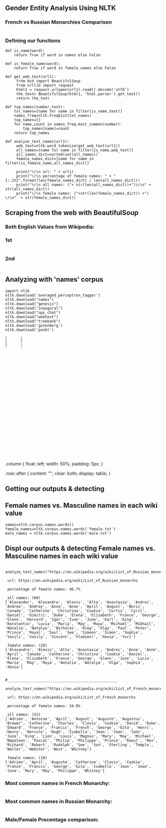 ## Gender Entity Analysis Using NLTK
### French vs Russian Monarchies Comparison

<center>
<div><img src="https://raw.githubusercontent.com/efipaka/NLP-Gender-Analysis-/gh-pages/sovurov_batlle.jpeg" class="img-responsive" alt=""> </div>
</center>

### Defining our functions

```
def is_name(word):
	return True if word in names else False

def is_female_name(word):
	return True if word in female_names else False

def get_web_text(url1):
     from bs4 import BeautifulSoup
     from urllib import request
     html1 = request.urlopen(url1).read().decode('utf8')
     the_text= BeautifulSoup(html1, 'html.parser').get_text()
     return the_text

def top_names(number,text):
    txt_names=[name for name in filter(is_name,text)]
    names_freq=nltk.FreqDist(txt_names)
    top_names={}
    for name,count in names_freq.most_common(number):
        top_names[name]=count
    return top_names

def analyze_text_names(url1):
     web_text=nltk.word_tokenize(get_web_text(url1))
     all_names=[name for name in filter(is_name,web_text)]
     all_names_dict=sorted(set(all_names))
     female_names_dict=[name for name in filter(is_female_name,all_names_dict)]
    
     print("\r\n url: " + url1)
     print("\r\n percentage of female names: " + "{:.1%}".format(len(female_names_dict) / len(all_names_dict)))
     print("\r\n all names: ("+ str(len(all_names_dict))+")\r\n" + str(all_names_dict))
     print("\r\n female names: ("+str(len(female_names_dict)) +") \r\n"  + str(female_names_dict))
```

## Scraping from the web with BeautifulSoup

### Both English Values from Wikipedia:
### 1st
<div><img src="https://raw.githubusercontent.com/efipaka/NLP-Gender-Analysis-/main/wiki_value_rus.png" class="img-responsive" alt=""> </div>

### 2nd
<div><img src="https://raw.githubusercontent.com/efipaka/NLP-Gender-Analysis-/main/wiki_value_fr.png" class="img-responsive" alt=""> </div>



## Analyzing with 'names' corpus

```
import nltk
nltk.download('averaged_perceptron_tagger')
nltk.download("names")
nltk.download("genesis")
nltk.download("inaugural")
nltk.download("nps_chat")
nltk.download("webtext")
nltk.download("treebank")
nltk.download('gutenberg')
nltk.download('punkt')

```

<center></center>
<img src="https://i2.wp.com/www.geriwalton.com/wp-content/uploads/2019/10/800px-Jacques-Louis_David_-_The_Emperor_Napoleon_in_His_Study_at_the_Tuileries_-_Google_Art_Project-wiki.jpg?resize=800%2C1334&ssl=1" alt="Napoleon" style="width:10%"><img src="https://upload.wikimedia.org/wikipedia/commons/f/f1/Catherine_II_by_J.B.Lampi_%281780s%2C_Kunsthistorisches_Museum%29.jpg" alt="Cathrine" style="width:10%">


.column {
  float: left;
  width: 50%;
  padding: 5px;
}

.row::after {
  content: "";
  clear: both;
  display: table;
}


## Getting our outputs & detecting 
## Female names vs. Masculine names in each wiki value

```
names=nltk.corpus.names.words()
female_names=nltk.corpus.names.words('female.txt')
male_names = nltk.corpus.names.words('male.txt')

```


## Displ our outputs & detecting Female names vs. Masculine names in each wiki value


```
	
analyze_text_names("https://en.wikipedia.org/wiki/List_of_Russian_monarchs")

 url: https://en.wikipedia.org/wiki/List_of_Russian_monarchs

 percentage of female names: 46.7%

 all names: (60)
['Alexander', 'Alexandra', 'Alexis', 'Alta', 'Anastasia', 'Andrei', 'Andrew', 'Andrey', 'Anna', 'Anne', 'April', 'August', 'Boris', 'Canada', 'Catherine', 'Christina', 'Cookie', 'Curtis', 'Cyril', 'Daniel', 'Dimitri', 'Duke', 'Elena', 'Elizabeth', 'France', 'George', 'Glenn', 'Harvard', 'Igor', 'Ivan', 'June', 'Karl', 'King', 'Konstantin', 'Lucia', 'Maria', 'May', 'Maya', 'Michael', 'Mikhail', 'Natalia', 'Natalya', 'Nicholas', 'Oleg', 'Olga', 'Paul', 'Peter', 'Prince', 'Royal', 'Saul', 'See', 'Simeon', 'Simon', 'Sophia', 'Vasili', 'Vasily', 'Vincent', 'Vladimir', 'Xenia', 'Yuri']

 female names: (28) 
['Alexandra', 'Alexis', 'Alta', 'Anastasia', 'Andrei', 'Anna', 'Anne', 'April', 'Canada', 'Catherine', 'Christina', 'Cookie', 'Daniel', 'Elena', 'Elizabeth', 'France', 'George', 'Glenn', 'June', 'Lucia', 'Maria', 'May', 'Maya', 'Natalia', 'Natalya', 'Olga', 'Sophia', 'Xenia']


#__________________________________________________

analyze_text_names("https://en.wikipedia.org/wiki/List_of_French_monarchs")

 url: https://en.wikipedia.org/wiki/List_of_French_monarchs

 percentage of female names: 34.0%

 all names: (53)
['Adrien', 'Antoine', 'April', 'August', 'Auguste', 'Augustus', 'Brewer', 'Catherine', 'Charles', 'Clovis', 'Cookie', 'David', 'Duke', 'Edward', 'France', 'Francis', 'French', 'George', 'Gita', 'Henri', 'Henry', 'Hercule', 'Hugh', 'Isabella', 'Jean', 'Joan', 'John', 'June', 'King', 'Lion', 'Louis', 'Magnus', 'Mary', 'May', 'Michael', 'Napoleon', 'Pascal', 'Philip', 'Philippe', 'Prince', 'Raoul', 'Rex', 'Richard', 'Robert', 'Rudolph', 'See', 'Son', 'Sterling', 'Temple', 'Walter', 'Webster', 'West', 'Whitney']

 female names: (18) 
['Adrien', 'April', 'Auguste', 'Catherine', 'Clovis', 'Cookie', 'France', 'Francis', 'George', 'Gita', 'Isabella', 'Jean', 'Joan', 'June', 'Mary', 'May', 'Philippe', 'Whitney']

```
	
### Most common names in French Monarchy:

<center>
<div><img src="https://raw.githubusercontent.com/efipaka/NLP-Gender-Analysis-/gh-pages/french_monarchy.png" class="img-responsive" alt=""> </div>
</center>

### Most common names in Russian Monarchy:

<center>
<div><img src="https://raw.githubusercontent.com/efipaka/NLP-Gender-Analysis-/gh-pages/russian_monarchy.png" class="img-responsive" alt=""> </div>
</center>
	
### Male/Female Precentage comparison:

<center>
<div><img src="https://raw.githubusercontent.com/efipaka/NLP-Gender-Analysis-/gh-pages/comparison_genders_monarchy.png" class="img-responsive" alt=""> </div>
</center>
